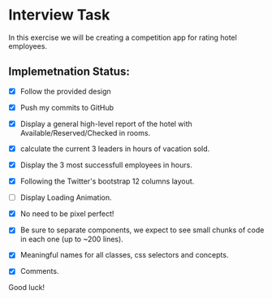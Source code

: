 # Interview Task
In this exercise we will be creating a competition app for rating hotel employees. 

## Implemetnation Status:
- [x] Follow the provided design 
- [x] Push my commits to GitHub
- [x] Display a general high-level report of the hotel with Available/Reserved/Checked in rooms.
- [x] calculate the current 3 leaders in hours of vacation sold.
- [x] Display the 3 most successfull employees in hours.
- [x] Following the Twitter's bootstrap 12 columns layout.
- [ ] Display Loading Animation.
- [x] No need to be pixel perfect!
- [x] Be sure to separate components, we expect to see small chunks of code in each one (up to ~200 lines).
- [x] Meaningful names for all classes, css selectors and concepts.
- [x] Comments.



Good luck!